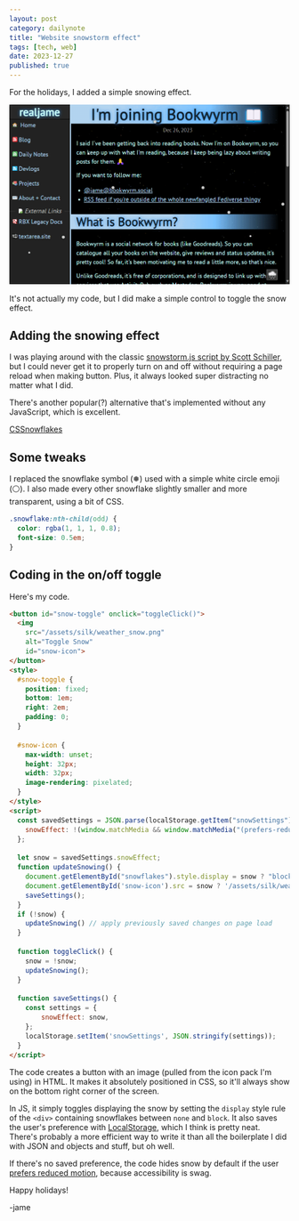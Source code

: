 ```yaml
---
layout: post
category: dailynote
title: "Website snowstorm effect"
tags: [tech, web]
date: 2023-12-27
published: true
---
```

For the holidays, I added a simple snowing effect.

![Recording of a falling snow effect being overlayed on my website](/dailynote/media/snowstorm.gif)

It's not actually my code, but I did make a simple control to toggle the snow effect.

## Adding the snowing effect

I was playing around with the classic [snowstorm.js script by Scott Schiller](https://www.schillmania.com/projects/snowstorm/), but I could never get it to properly turn on and off without requiring a page reload when making button. Plus, it always looked super distracting no matter what I did.

There's another popular(?) alternative that's implemented without any JavaScript, which is excellent.

[CSSnowflakes](https://pajasevi.github.io/CSSnowflakes/)

## Some tweaks

I replaced the snowflake symbol (❅) used with a simple white circle emoji (⚪). I also made every other snowflake slightly smaller and more transparent, using a bit of CSS.

```css
.snowflake:nth-child(odd) {
  color: rgba(1, 1, 1, 0.8);
  font-size: 0.5em;
}
```

## Coding in the on/off toggle

Here's my code.

```html
<button id="snow-toggle" onclick="toggleClick()">
  <img
    src="/assets/silk/weather_snow.png"
    alt="Toggle Snow"
    id="snow-icon">
</button>
<style>
  #snow-toggle {
    position: fixed;
    bottom: 1em;
    right: 2em;
    padding: 0;
  }

  #snow-icon {
    max-width: unset;
    height: 32px;
    width: 32px;
    image-rendering: pixelated;
  }
</style>
<script>
  const savedSettings = JSON.parse(localStorage.getItem("snowSettings")) || {
    snowEffect: !(window.matchMedia && window.matchMedia("(prefers-reduced-motion: reduce)").matches),
  };

  let snow = savedSettings.snowEffect;
  function updateSnowing() {
    document.getElementById("snowflakes").style.display = snow ? "block" : "none";
    document.getElementById('snow-icon').src = snow ? '/assets/silk/weather_snow.png' : '/assets/silk/weather_sun.png';
    saveSettings();
  }
  if (!snow) {
    updateSnowing() // apply previously saved changes on page load
  }

  function toggleClick() {
    snow = !snow;
    updateSnowing();
  }

  function saveSettings() {
    const settings = {
        snowEffect: snow,
    };
    localStorage.setItem('snowSettings', JSON.stringify(settings));
  }
</script>
```

The code creates a button with an image (pulled from the icon pack I'm using) in HTML. It makes it absolutely positioned in CSS, so it'll always show on the bottom right corner of the screen.

In JS, it simply toggles displaying the snow by setting the `display` style rule of the `<div>` containing snowflakes between `none` and `block`. It also saves the user's preference with [LocalStorage](https://developer.mozilla.org/en-US/docs/Web/API/Web_Storage_API), which I think is pretty neat. There's probably a more efficient way to write it than all the boilerplate I did with JSON and objects and stuff, but oh well.

If there's no saved preference, the code hides snow by default if the user [prefers reduced motion](https://developer.mozilla.org/en-US/docs/Web/CSS/@media/prefers-reduced-motion), because accessibility is swag.

Happy holidays!

\-jame
